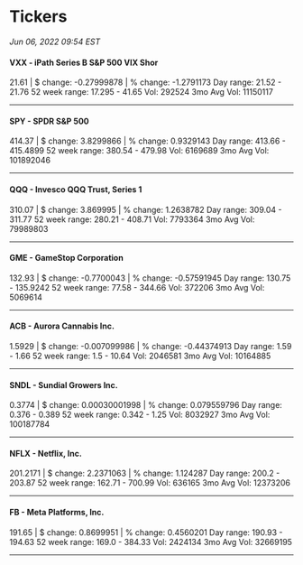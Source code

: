 # Tickers
*Jun 06, 2022 09:54 EST*

#### VXX - iPath Series B S&P 500 VIX Shor
21.61 | $ change: -0.27999878 | % change: -1.2791173
Day range: 21.52 - 21.76 52 week range: 17.295 - 41.65
Vol: 292524 3mo Avg Vol: 11150117

---

#### SPY - SPDR S&P 500
414.37 | $ change: 3.8299866 | % change: 0.9329143
Day range: 413.66 - 415.4899 52 week range: 380.54 - 479.98
Vol: 6169689 3mo Avg Vol: 101892046

---

#### QQQ - Invesco QQQ Trust, Series 1
310.07 | $ change: 3.869995 | % change: 1.2638782
Day range: 309.04 - 311.77 52 week range: 280.21 - 408.71
Vol: 7793364 3mo Avg Vol: 79989803

---

#### GME - GameStop Corporation
132.93 | $ change: -0.7700043 | % change: -0.57591945
Day range: 130.75 - 135.9242 52 week range: 77.58 - 344.66
Vol: 372206 3mo Avg Vol: 5069614

---

#### ACB - Aurora Cannabis Inc.
1.5929 | $ change: -0.007099986 | % change: -0.44374913
Day range: 1.59 - 1.66 52 week range: 1.5 - 10.64
Vol: 2046581 3mo Avg Vol: 10164885

---

#### SNDL - Sundial Growers Inc.
0.3774 | $ change: 0.00030001998 | % change: 0.079559796
Day range: 0.376 - 0.389 52 week range: 0.342 - 1.25
Vol: 8032927 3mo Avg Vol: 100187784

---

#### NFLX - Netflix, Inc.
201.2171 | $ change: 2.2371063 | % change: 1.124287
Day range: 200.2 - 203.87 52 week range: 162.71 - 700.99
Vol: 636165 3mo Avg Vol: 12373206

---

#### FB - Meta Platforms, Inc.
191.65 | $ change: 0.8699951 | % change: 0.4560201
Day range: 190.93 - 194.63 52 week range: 169.0 - 384.33
Vol: 2424134 3mo Avg Vol: 32669195

---

